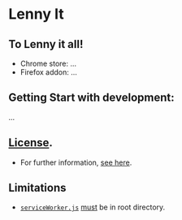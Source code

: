 # Lenny It

## To Lenny it all! 

- Chrome store: ...
- Firefox addon: ...

## Getting Start with development:

...


## [License](./LICENSE).

- For further information, [see here](https://unlicense.org).

## Limitations

- [`serviceWorker.js`](serviceWorker.js) [must][serviceWorkLimt] be in root directory.

<!-- 

## Todo

- [x] configurar manifest.json
- [x] [banco](public/js/database.js) base para testar o app 
- [x] plugin panel
- [ ] escutar 'selectionchange' - esse evento é disparado quando um texto é digitado
  - [ ] parsear o que está escrito
  - [ ] 
  
## Sources

- https://developer.chrome.com/docs/extensions/mv3/intro/
  - https://developer.chrome.com/docs/extensions/mv3/intro/mv3-overview/
- https://github.com/GoogleChrome/chrome-extensions-samples
- https://github.com/IgorHalfeld/pr-maneiro
- https://www.sitepoint.com/create-chrome-extension-10-minutes-flat/
- https://github.com/GoogleChrome/chrome-extensions-samples/blob/main/apps/samples/keyboard-handler/README.md
- https://lenny-face-generator.textsmilies.com/?cr=bW91dGh%2Bdy5udy5pZV9leWVzfncubzEuNHdfZWFyc34xNC0xNQ%3D%3D
- https://github.com/LennyToday/RESTful-lenny
- https://addons.mozilla.org/pt-BR/firefox/

-->

[serviceWorkLimt]: https://stackoverflow.com/questions/66114920/service-worker-registration-failed-chrome-extension